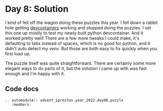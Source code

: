 # Day 8: Solution

I kind of fell off the wagon doing these puzzles this year. I fell down a rabbit hole
getting [devcontainers](https://code.visualstudio.com/docs/devcontainers/containers)
working and stopped doing the puzzles. I set this one up mostly to test my newly built
python devcontainer. And it worked pretty well! There are a few more tweaks I could make,
it's defaulting to tabs instead of spaces, which is no good for python, and it didn't
auto detect my venv. But those are both easy to fix quickly when you first load up.

The puzzle itself was quite straightforward. There are certainly some more elegant ways
to do parts of it, but the solution I came up with was fast enough and I'm happy with it.

## Code docs

```{eval-rst}
.. automodule:: advent_ipreston.year_2022.day08.puzzle
   :members:
```
